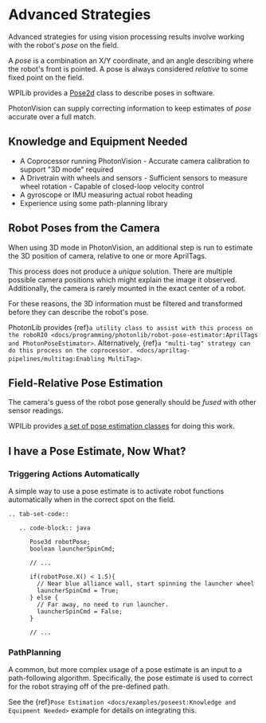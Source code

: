 # Advanced Strategies

Advanced strategies for using vision processing results involve working with the robot's *pose* on the field.

A *pose* is a combination an X/Y coordinate, and an angle describing where the robot's front is pointed. A pose is always considered *relative* to some fixed point on the field.

WPILib provides a [Pose2d](https://docs.wpilib.org/en/stable/docs/software/advanced-controls/geometry/pose.html) class to describe poses in software.

PhotonVision can supply correcting information to keep estimates of *pose* accurate over a full match.

## Knowledge and Equipment Needed

- A Coprocessor running PhotonVision
  \- Accurate camera calibration to support "3D mode" required
- A Drivetrain with wheels and sensors
  \- Sufficient sensors to measure wheel rotation
  \- Capable of closed-loop velocity control
- A gyroscope or IMU measuring actual robot heading
- Experience using some path-planning library

## Robot Poses from the Camera

When using 3D mode in PhotonVision, an additional step is run to estimate the 3D position of camera, relative to one or more AprilTags.

This process does not produce a *unique* solution. There are multiple possible camera positions which might explain the image it observed. Additionally, the camera is rarely mounted in the exact center of a robot.

For these reasons, the 3D information must be filtered and transformed before they can describe the robot's pose.

PhotonLib provides {ref}`a utility class to assist with this process on the roboRIO <docs/programming/photonlib/robot-pose-estimator:AprilTags and PhotonPoseEstimator>`. Alternatively, {ref}`a "multi-tag" strategy can do this process on the coprocessor. <docs/apriltag-pipelines/multitag:Enabling MultiTag>`.

## Field-Relative Pose Estimation

The camera's guess of the robot pose generally should be *fused* with other sensor readings.

WPILib provides [a set of pose estimation classes](https://docs.wpilib.org/en/stable/docs/software/advanced-controls/state-space/state-space-pose-estimators.html) for doing this work.

## I have a Pose Estimate, Now What?

### Triggering Actions Automatically

A simple way to use a pose estimate is to activate robot functions automatically when in the correct spot on the field.

```{eval-rst}
.. tab-set-code::

   .. code-block:: java

      Pose3d robotPose;
      boolean launcherSpinCmd;

      // ...

      if(robotPose.X() < 1.5){
        // Near blue alliance wall, start spinning the launcher wheel
        launcherSpinCmd = True;
      } else {
        // Far away, no need to run launcher.
        launcherSpinCmd = False;
      }

      // ...
```

### PathPlanning

A common, but more complex usage of a pose estimate is an input to a path-following algorithm. Specifically, the pose estimate is used to correct for the robot straying off of the pre-defined path.

See the {ref}`Pose Estimation <docs/examples/poseest:Knowledge and Equipment Needed>` example for details on integrating this.
